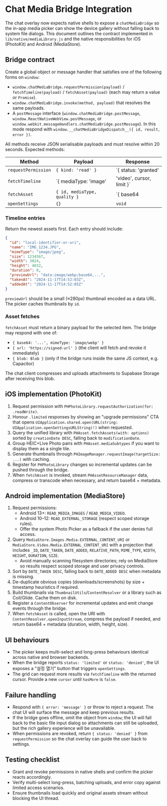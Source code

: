 # Chat Media Bridge Integration

The chat overlay now expects native shells to expose a `chatMediaBridge` so the in-app media picker can show the device gallery without falling back to system file dialogs. This document outlines the contract implemented in `lib/native/mediaLibrary.js` and the native responsibilities for iOS (PhotoKit) and Android (MediaStore).

## Bridge contract

Create a global object or message handler that satisfies one of the following forms on `window`:

- `window.chatMediaBridge.requestPermission(payload)` / `fetchTimeline(payload)` / `fetchAsset(payload)` (each may return a value or `Promise`).
- `window.chatMediaBridge.invoke(method, payload)` that resolves the same payloads.
- A `postMessage` interface (`window.chatMediaBridge.postMessage`, `window.ReactNativeWebView.postMessage`, or `window.webkit.messageHandlers.chatMediaBridge.postMessage`). In this mode respond with `window.__chatMediaBridgeDispatch__({ id, result, error })`.

All methods receive JSON serialisable payloads and must resolve within 20 seconds. Expected methods:

| Method | Payload | Response |
| ------ | ------- | -------- |
| `requestPermission` | `{ kind: 'read' }` | `{ status: 'granted' | 'limited' | 'denied' }` |
| `fetchTimeline` | `{ mediaType: 'image' | 'video', cursor, limit }` | `{ entries: [...], cursor, hasMore }` |
| `fetchAsset` | `{ id, mediaType, quality }` | `{ base64 | url | blob, mimeType, name, width, height, duration, size }` |
| `openSettings` | `{}` | `void` |

### Timeline entries

Return the newest assets first. Each entry should include:

```json
{
  "id": "local-identifier-or-uri",
  "name": "IMG_1234.JPG",
  "mimeType": "image/jpeg",
  "size": 1234567,
  "width": 3024,
  "height": 4032,
  "duration": 0,
  "previewUrl": "data:image/webp;base64,...",
  "takenAt": "2024-11-17T14:52:03Z",
  "addedAt": "2024-11-17T14:52:05Z"
}
```

`previewUrl` should be a small (≈280px) thumbnail encoded as a data URL. The picker caches thumbnails by `id`.

### Asset fetches

`fetchAsset` must return a binary payload for the selected item. The bridge may respond with one of:

- `{ base64: '...', mimeType: 'image/webp' }`
- `{ url: 'https://signed-url' }` (the client will fetch and revoke it immediately)
- `{ blob: Blob }` (only if the bridge runs inside the same JS context, e.g. Capacitor)

The chat client compresses and uploads attachments to Supabase Storage after receiving this blob.

## iOS implementation (PhotoKit)

1. Request permission with `PHPhotoLibrary.requestAuthorization(for: .readWrite)`.
2. Honour `.limited` responses by showing an "upgrade permissions" CTA that opens `UIApplication.shared.open(URL(string: UIApplication.openSettingsURLString)!)` when requested.
3. Query the unified library with `PHAsset.fetchAssets(with: options)` sorted by `creationDate DESC`, falling back to `modificationDate`.
4. Group HEIC+Live Photo pairs with `PHAsset.mediaSubtypes` if you want to display them as a single tile.
5. Generate thumbnails through `PHImageManager.requestImage(targetSize: ...)` with caching.
6. Register for `PHPhotoLibrary` changes so incremental updates can be pushed through the bridge.
7. When `fetchAsset` is invoked, stream `PHAssetResourceManager` data, compress or transcode when necessary, and return base64 + metadata.

## Android implementation (MediaStore)

1. Request permissions:
   - Android 13+: `READ_MEDIA_IMAGES` / `READ_MEDIA_VIDEO`.
   - Android 10–12: `READ_EXTERNAL_STORAGE` (respect scoped storage rules).
   - Offer the system Photo Picker as a fallback if the user denies full access.
2. Query `MediaStore.Images.Media.EXTERNAL_CONTENT_URI` or `MediaStore.Video.Media.EXTERNAL_CONTENT_URI` with a projection that includes `_ID`, `DATE_TAKEN`, `DATE_ADDED`, `RELATIVE_PATH`, `MIME_TYPE`, `WIDTH`, `HEIGHT`, `DURATION`, `SIZE`.
   - Avoid manually scanning filesystem directories; rely on MediaStore so results respect scoped storage and user privacy controls.
3. Sort by `DATE_TAKEN DESC`, falling back to `DATE_ADDED DESC` when metadata is missing.
4. De-duplicate obvious copies (downloads/screenshots) by size + timestamp heuristics if required.
5. Build thumbnails via `ThumbnailUtils`/`ContentResolver` or a library such as Coil/Glide. Cache them on disk.
6. Register a `ContentObserver` for incremental updates and emit change events through the bridge.
7. When `fetchAsset` is called, open the URI with `ContentResolver.openInputStream`, compress the payload if needed, and return base64 + metadata (duration, width, height, size).

## UI behaviours

- The picker keeps multi-select and long-press behaviours identical across native and browser backends.
- When the bridge reports `status: 'limited'` or `status: 'denied'`, the UI exposes a "설정 열기" button that triggers `openSettings`.
- The grid can request more results via `fetchTimeline` with the returned cursor. Provide a new `cursor` until `hasMore` is `false`.

## Failure handling

- Respond with `{ error: 'message' }` or throw to reject a request. The chat UI will surface the message and keep previous results.
- If the bridge goes offline, omit the object from `window`; the UI will fall back to the basic file input dialog so attachments can still be uploaded, but the rich gallery experience will be unavailable.
- When permissions are revoked, return `{ status: 'denied' }` from `requestPermission` so the chat overlay can guide the user back to settings.

## Testing checklist

- Grant and revoke permissions in native shells and confirm the picker reacts accordingly.
- Verify multi-select long-press, batching uploads, and error copy against limited access scenarios.
- Ensure thumbnails load quickly and original assets stream without blocking the UI thread.
